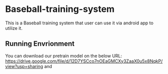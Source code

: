 # Baseball-training-system
This is a Baseball training system that user can use it via android app to utilize it.
## Running Envrionment
You can download our pretrain model on the below URL:
https://drive.google.com/file/d/12D7YSCco7nOEaGMCXy3ZaaX0u5x8NqkP/view?usp=sharing
and 
